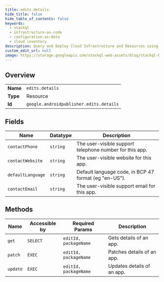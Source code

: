 ```yaml
---
title: edits.details
hide_title: false
hide_table_of_contents: false
keywords:
  - stackql
  - infrastructure-as-code
  - configuration-as-data
  - cloud inventory
description: Query and Deploy Cloud Infrastructure and Resources using SQL
custom_edit_url: null
image: https://storage.googleapis.com/stackql-web-assets/blog/stackql-blog-post-featured-image.png
---
```

  
    

## Overview
<table><tbody>
<tr><td><b>Name</b></td><td><code>edits.details</code></td></tr>
<tr><td><b>Type</b></td><td>Resource</td></tr>
<tr><td><b>Id</b></td><td><code>google.androidpublisher.edits.details</code></td></tr>
</tbody></table>

## Fields
| Name | Datatype | Description |
| ---- | -------- | ----------- |
| `contactPhone` | `string` | The user-visible support telephone number for this app. |
| `contactWebsite` | `string` | The user-visible website for this app. |
| `defaultLanguage` | `string` | Default language code, in BCP 47 format (eg "en-US"). |
| `contactEmail` | `string` | The user-visible support email for this app. |
## Methods
| Name | Accessible by | Required Params | Description |
| ---- | ------------- | --------------- | ----------- |
| `get` | `SELECT` | `editId, packageName` | Gets details of an app. |
| `patch` | `EXEC` | `editId, packageName` | Patches details of an app. |
| `update` | `EXEC` | `editId, packageName` | Updates details of an app. |
